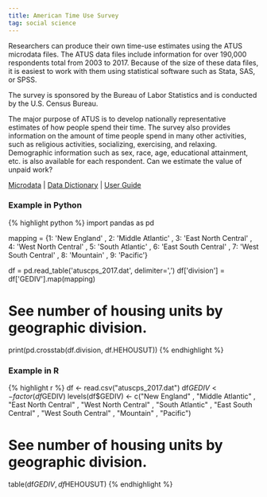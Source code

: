 ```yaml
---
title: American Time Use Survey
tag: social science
---
```


Researchers can produce their own time-use estimates using the ATUS microdata files. The ATUS data files include information for over 190,000 respondents total from 2003 to 2017. Because of the size of these data files, it is easiest to work with them using statistical software such as Stata, SAS, or SPSS.

The survey is sponsored by the Bureau of Labor Statistics and is conducted by the U.S. Census Bureau.

The major purpose of ATUS is to develop nationally representative estimates of how people spend their time. The survey also provides information on the amount of time people spend in many other activities, such as religious activities, socializing, exercising, and relaxing. Demographic information such as sex, race, age, educational attainment, etc. is also available for each respondent. Can we estimate the value of unpaid work?

[Microdata](https://www.bls.gov/tus/data.htm) 
 | [Data Dictionary](https://www.bls.gov/tus/atuscpscodebk17.pdf) 
 | [User Guide](https://www.bls.gov/tus/atususersguide.pdf)

### Example in Python
{% highlight python %}
import pandas as pd

mapping = {1: 'New England'
         , 2: 'Middle Atlantic'
         , 3: 'East North Central'
         , 4: 'West North Central'
         , 5: 'South Atlantic'
         , 6: 'East South Central'
         , 7: 'West South Central'
         , 8: 'Mountain'
         , 9: 'Pacific'}

df = pd.read_table('atuscps_2017.dat', delimiter=',')
df['division'] = df['GEDIV'].map(mapping)

# See number of housing units by geographic division.
print(pd.crosstab(df.division, df.HEHOUSUT))
{% endhighlight %}

### Example in R
{% highlight r %}
df <- read.csv("atuscps_2017.dat")
df$GEDIV <- factor(df$GEDIV)
levels(df$GEDIV) <- c("New England"
                     ,  "Middle Atlantic"
                     ,  "East North Central"
                     ,  "West North Central"
                     ,  "South Atlantic"
                     ,  "East South Central"
                     ,  "West South Central"
                     ,  "Mountain"
                     ,  "Pacific")

# See number of housing units by geographic division.
table(df$GEDIV, df$HEHOUSUT)
{% endhighlight %}

